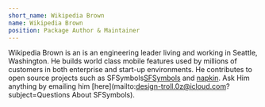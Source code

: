```yaml
---
short_name: Wikipedia Brown
name: Wikipedia Brown
position: Package Author & Maintainer
---
```


Wikipedia Brown is an is an engineering leader living and working in Seattle, Washington. He builds world class mobile features used by millions of customers in both enterprise and start-up environments. He contributes to open source projects such as SFSymbols[SFSymbols](https://github.com/WikipediaBrown/SFSymbols) and [napkin](https://github.com/WikipediaBrown/napkin). Ask Him anything by emailing him [here](mailto:design-troll.0z@icloud.com?subject=Questions About SFSymbols).